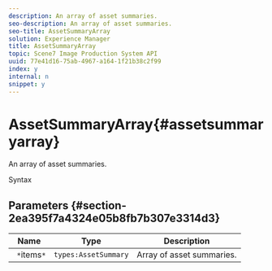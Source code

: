 ```yaml
---
description: An array of asset summaries.
seo-description: An array of asset summaries.
seo-title: AssetSummaryArray
solution: Experience Manager
title: AssetSummaryArray
topic: Scene7 Image Production System API
uuid: 77e41d16-75ab-4967-a164-1f21b38c2f99
index: y
internal: n
snippet: y
---
```


# AssetSummaryArray{#assetsummaryarray}

An array of asset summaries.

 Syntax 

## Parameters {#section-2ea395f7a4324e05b8fb7b307e3314d3}

|  Name  | Type  | Description  |
|---|---|---|
|  ` *`items`*`  | `types:AssetSummary`  | Array of asset summaries.  |

